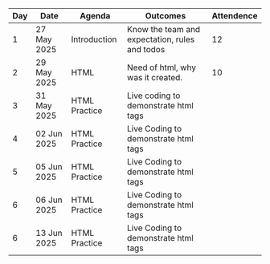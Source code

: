 |   Day|   Date    | Agenda                     |Outcomes      | Attendence                   
|------|-----------|-------------------------------|-----------------|----------
|1      | 27 May 2025   |Introduction               |Know the team and expectation, rules and todos   | 12
|2      | 29 May 2025   |HTML |Need of html, why was it created.| 10
|3     | 31 May 2025|  HTML Practice | Live coding to demonstrate html tags | 
|4      |  02 Jun 2025   |HTML Practice| Live Coding to demonstrate html tags  |
|5      |  05 Jun 2025   |HTML Practice| Live Coding to demonstrate html tags  |
|6      |  06 Jun 2025   |HTML Practice| Live Coding to demonstrate html tags  |
|6      |  13 Jun 2025   |HTML Practice| Live Coding to demonstrate html tags  |